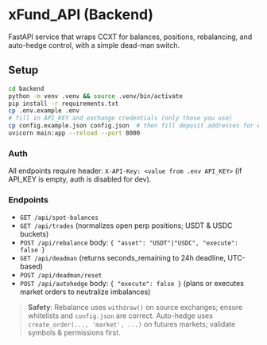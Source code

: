 # xFund_API (Backend)

FastAPI service that wraps CCXT for balances, positions, rebalancing, and auto-hedge control, with a simple dead-man switch.

## Setup

```bash
cd backend
python -m venv .venv && source .venv/bin/activate
pip install -r requirements.txt
cp .env.example .env
# fill in API_KEY and exchange credentials (only those you use)
cp config.example.json config.json  # then fill deposit addresses for each destination exchange
uvicorn main:app --reload --port 8000
```

### Auth
All endpoints require header: `X-API-Key: <value from .env API_KEY>` (if API_KEY is empty, auth is disabled for dev).

### Endpoints
- `GET /api/spot-balances`
- `GET /api/trades`  (normalizes open perp positions; USDT & USDC buckets)
- `POST /api/rebalance` body: `{ "asset": "USDT"|"USDC", "execute": false }`
- `GET /api/deadman`  (returns seconds_remaining to 24h deadline, UTC-based)
- `POST /api/deadman/reset`
- `POST /api/autohedge` body: `{ "execute": false }` (plans or executes market orders to neutralize imbalances)

> **Safety**: Rebalance uses `withdraw()` on source exchanges; ensure whitelists and `config.json` are correct. Auto-hedge uses `create_order(..., 'market', ...)` on futures markets; validate symbols & permissions first.

